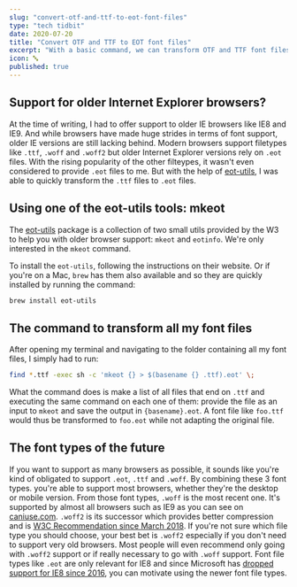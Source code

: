 ```yaml
---
slug: "convert-otf-and-ttf-to-eot-font-files"
type: "tech tidbit"
date: 2020-07-20
title: "Convert OTF and TTF to EOT font files"
excerpt: "With a basic command, we can transform OTF and TTF font files to EOT font files for when you still need to support older IE browsers such as IE8."
icon: 🔤
published: true
---
```


## Support for older Internet Explorer browsers?

At the time of writing, I had to offer support to older IE browsers like IE8 and IE9.
And while browsers have made huge strides in terms of font support, older IE versions are still lacking behind.
Modern browsers support filetypes like `.ttf`, `.woff` and `.woff2` but older Internet Explorer versions rely on `.eot` files.
With the rising popularity of the other filteypes, it wasn't even considered to provide `.eot` files to me.
But with the help of [eot-utils](https://www.w3.org/Tools/eot-utils/), I was able to quickly transform the `.ttf` files to `.eot` files.

## Using one of the eot-utils tools: mkeot

The [eot-utils](https://www.w3.org/Tools/eot-utils/) package is a collection of two small utils provided by the W3 to help you with older browser support: `mkeot` and `eotinfo`.
We're only interested in the `mkeot` command.

To install the `eot-utils`, following the instructions on their website.
Or if you're on a Mac, `brew` has them also available and so they are quickly installed by running the command:

```bash
brew install eot-utils
```

## The command to transform all my font files

After opening my terminal and navigating to the folder containing all my font files, I simply had to run:

```bash
find *.ttf -exec sh -c 'mkeot {} > $(basename {} .ttf).eot' \;
```

What the command does is make a list of all files that end on `.ttf` and executing the same command on each one of them: provide the file as an input to `mkeot` and save the output in `{basename}.eot`.
A font file like `foo.ttf` would thus be transformed to `foo.eot` while not adapting the original file.

## The font types of the future

If you want to support as many browsers as possible, it sounds like you're kind of obligated to support `.eot`, `.ttf` and `.woff`.
By combining these 3 font types. you're able to support most browsers, whether they're the desktop or mobile version.
From those font types, `.woff` is the most recent one.
It's supported by almost all browsers such as IE9 as you can see on [caniuse.com](https://caniuse.com/#feat=woff).
`.woff2` is its successor which provides better compression and is [W3C Recommendation since March 2018](https://www.w3.org/TR/WOFF2/).
If you're not sure which file type you should choose, your best bet is `.woff2` especially if you don't need to support very old browsers.
Most people will even recommend only going with `.woff2` support or if really necessary to go with `.woff` support.
Font file types like `.eot` are only relevant for IE8 and since Microsoft has [dropped support for IE8 since 2016](https://www.microsoft.com/en-ca/WindowsForBusiness/End-of-IE-support), you can motivate using the newer font file types.